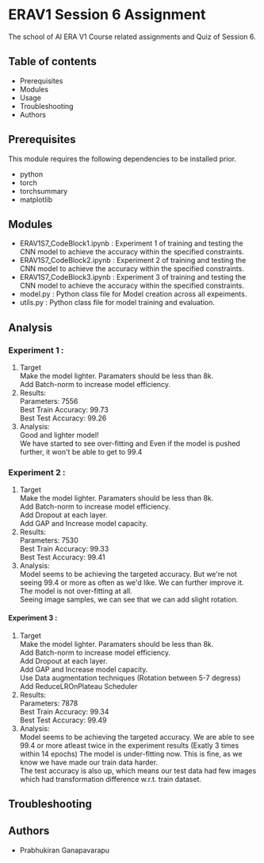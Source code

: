 # ERAV1 Session 6 Assignment
The school of AI ERA V1 Course related assignments and Quiz of Session 6.

## Table of contents
- Prerequisites
- Modules
- Usage
- Troubleshooting
- Authors

## Prerequisites
This module requires the following dependencies to be installed prior.
- python
- torch
- torchsummary
- matplotlib

## Modules
- ERAV1S7_CodeBlock1.ipynb : Experiment 1 of training and testing the CNN model to achieve the accuracy within the specified constraints.
- ERAV1S7_CodeBlock2.ipynb : Experiment 2 of training and testing the CNN model to achieve the accuracy within the specified constraints.
- ERAV1S7_CodeBlock3.ipynb : Experiment 3 of training and testing the CNN model to achieve the accuracy within the specified constraints.
- model.py : Python class file for Model creation across all expeiments.
- utils.py : Python class file for model training and evaluation.

## Analysis 
### Experiment 1 : 
1. Target \
Make the model lighter. Paramaters should be less than 8k.\
Add Batch-norm to increase model efficiency. 
2. Results: \
Parameters: 7556 \
Best Train Accuracy: 99.73 \
Best Test Accuracy: 99.26 
3. Analysis: \
Good and lighter model! \
We have started to see over-fitting and Even if the model is pushed further, it won't be able to get to 99.4 

### Experiment 2 : 
1. Target \
Make the model lighter. Paramaters should be less than 8k.\
Add Batch-norm to increase model efficiency. \
Add Dropout at each layer. \
Add GAP and Increase model capacity.
2. Results: \
Parameters: 7530 \
Best Train Accuracy: 99.33 \
Best Test Accuracy: 99.41 
3. Analysis: \
Model seems to be achieving the targeted accuracy. But we're not seeing 99.4 or more as often as we'd like. We can further improve it. \
The model is not over-fitting at all. \
Seeing image samples, we can see that we can add slight rotation.  

#### Experiment 3 : 
1. Target \
Make the model lighter. Paramaters should be less than 8k.\
Add Batch-norm to increase model efficiency. \
Add Dropout at each layer. \
Add GAP and Increase model capacity.\
Use Data augmentation techniques (Rotation between 5-7 degress) \
Add ReduceLROnPlateau Scheduler 
2. Results: \
Parameters: 7878 \
Best Train Accuracy: 99.34 \
Best Test Accuracy: 99.49 
3. Analysis: \
Model seems to be achieving the targeted accuracy. We are able to see 99.4 or more atleast twice in the experiment results (Exatly 3 times within 14 epochs)
The model is under-fitting now. This is fine, as we know we have made our train data harder.  \
The test accuracy is also up, which means our test data had few images which had transformation difference w.r.t. train dataset.

## Troubleshooting

## Authors
- Prabhukiran Ganapavarapu


